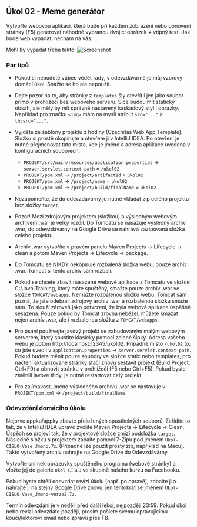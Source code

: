 Úkol 02 - Meme generátor
------------------------

Vytvořte webovou aplikaci, která bude při každém zobrazení nebo obnovení stránky (F5) generovat náhodně vybranou
dvojici obrázek + vtipný text.
Jak bude web vypadat, nechám na vás.

Mohl by vypadat třeba takto:
![Screenshot](img/ukol02-screenshot.png)



### Pár tipů

* Pokud si nebudete vůbec vědět rady, v odevzdávárně je můj vzorový domácí úkol. Snažte se ho ale nepoužít.

* Dejte pozor na to, aby stránky z `templates` šly otevřít i jen jako soubor přímo v prohlížeči bez webového serveru.
  Sice budou mít statický obsah, ale měly by mít správně nastavený kaskádový styl i obrázky.
  Například pro značku `<img>` mám na mysli atribut `src="..."` a `th:src="..."`.

* Vyjděte ze šablony projektu z hodiny (Czechitas Web App Template). Složku si prostě okopírujte a otevřete ji v
  IntelliJ IDEA. Po otevření je nutné přejmenovat tato místa, kde je jméno a adresa aplikace uvedena v konfiguračních
  souborech:
  * `PROJEKT/src/main/resources/application.properties` -> `server.servlet.context-path` = `/ukol02`
  * `PROJEKT/pom.xml` -> `/project/artifactId` = `ukol02`
  * `PROJEKT/pom.xml` -> `/project/name` = `ukol02`
  * `PROJEKT/pom.xml` -> `/project/build/finalName` = `ukol02`

* Nezapomeňte, že do odevzdávárny je nutné vkládat zip celého projektu bez složky `target`.

* Pozor! Mezi zdrojovým projektem (složkou) a výsledným webovým archívem .war je velký rozdíl. Do Tomcatu se nasazuje
  výsledný archív .war, do odevzdávárny na Google Drivu se nahrává zazipovaná složka celého projektu.

* Archív .war vytvoříte v pravém panelu Maven Projects -> Lifecycle -> clean a potom Maven Projects -> Lifecycle ->
  package.

* Do Tomcatu se NIKDY nekopíruje rozbalená složka webu, pouze archív .war. Tomcat si tento archív sám rozbalí.

* Pokud se chcete zbavit nasazené webové aplikace z Tomcatu ve složce C:/Java-Training, který máte spuštěný, smažte pouze archív .war ve složce
  `TOMCAT/webapps`. Nemažte rozbalenou složku webu. Tomcat sám pozná, že jste odebrali zdrojový archív .war a rozbalenou
  složku smaže sám. To slouží zároveň jako potvrzení, že byla webová aplikace úspěšně sesazena.
  Pouze pokud by Tomcat zrovna neběžel, můžete smazat nejen archív .war, ale i rozbalenou složku z `TOMCAT/webapps`.

* Pro psaní používejte javový projekt se zabudovaným malým webovým serverem, který spustíte klasicky pomocí zelené
  šipky. Adresa vašeho webu je potom http&#58;//localhost:12345/ukol02. Případně místo `/ukol02` to, co jste uvedli v
  `application.properties` -> `server.servlet.context-path`.
  Pokud budete měnit pouze soubory ve složce static nebo templates,
  pro načtení aktualizované stránky stačí znovu sestavit projekt (Build Project, Ctrl+F9)
  a obnovit stránku v prohlížeči (F5 nebo Ctrl+F5).
  Pokud byste změnili javové třídy, je nutné restartovat celý projekt.

* Pro zajímavost, jméno výsledného archívu .war se nastavuje v `PROJEKT/pom.xml` -> `/project/build/finalName`



### Odevzdání domácího úkolu

Nejprve appku/appky zbavte přeložených spustitelných souborů.
Zařídíte to tak, že v IntelliJ IDEA vpravo zvolíte
Maven Projects -> Lifecycle -> Clean.
Úspěch se projeví tak, že v projektové složce zmizí
podsložka `target`.
Následně složku s projektem
zabalte pomocí 7-Zipu pod jménem `Ukol-CISLO-Vase_Jmeno.7z`.
(Případně lze použít prostý zip, například na Macu).
Takto vytvořený archív nahrajte na Google Drive do Odevzdávárny.

Vytvořte snímek obrazovky spuštěného programu (webové stránky) a vložte jej
do galerie `Ukol CISLO` ve skupině našeho kurzu na Facebooku.

Pokud byste chtěli odevzdat revizi úkolu (např. po opravě),
zabalte ji a nahrajte ji na stejný Google Drive znovu,
jen tentokrát se jménem `Ukol-CISLO-Vase_Jmeno-verze2.7z`.

Termín odevzdání je v neděli před další lekcí, nejpozději 23:59.
Pokud úkol nebo revizi odevzdáte později,
prosím pošlete svému opravujícímu kouči/lektorovi email nebo zprávu přes FB.
